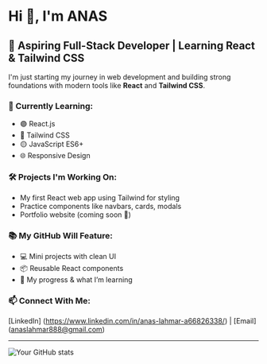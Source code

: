 # Hi 👋, I'm ANAS

## 🚀 Aspiring Full-Stack Developer | Learning React & Tailwind CSS

I'm just starting my journey in web development and building strong foundations with modern tools like **React** and **Tailwind CSS**.

### 🔧 Currently Learning:
- 🟣 React.js
- 🔵 Tailwind CSS
- 🟡 JavaScript ES6+
- 🌐 Responsive Design

### 🛠️ Projects I'm Working On:
- My first React web app using Tailwind for styling
- Practice components like navbars, cards, modals
- Portfolio website (coming soon 👀)

### 📚 My GitHub Will Feature:
- 💻 Mini projects with clean UI
- 📦 Reusable React components
- 🌱 My progress & what I’m learning

### 📫 Connect With Me:
[LinkedIn] (https://www.linkedin.com/in/anas-lahmar-a66826338/) | [Email] (anaslahmar888@gmail.com)

---

![Your GitHub stats](https://github-readme-stats.vercel.app/api?username=your-username&show_icons=true&theme=tokyonight)
